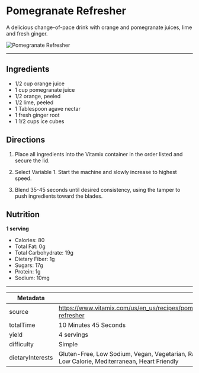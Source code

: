 # Pomegranate Refresher

A delicious change-of-pace drink with orange and pomegranate juices, lime and fresh ginger.

![Pomegranate Refresher](https://www.vitamix.com/content/dam/vitamix/migration/media/recipe/pomegranate-refresher/images/pomegranate-refresher.jpg)

---

## Ingredients

- 1/2 cup orange juice
- 1 cup pomegranate juice
- 1/2 orange, peeled
- 1/2 lime, peeled
- 1 Tablespoon agave nectar
- 1 fresh ginger root
- 1 1/2 cups ice cubes

## Directions

1. Place all ingredients into the Vitamix container in the order listed and secure the lid.

2. Select Variable 1. Start the machine and slowly increase to highest speed.

3. Blend 35-45 seconds until desired consistency, using the tamper to push ingredients toward the blades.

## Nutrition

**1 serving**

- Calories: 80
- Total Fat: 0g
- Total Carbohydrate: 19g
- Dietary Fiber: 1g
- Sugars: 17g
- Protein: 1g
- Sodium: 10mg

---

| Metadata |  |
| --- | --- |
| source | https://www.vitamix.com/us/en_us/recipes/pomegranate-refresher |
| totalTime | 10 Minutes 45 Seconds |
| yield | 4 servings |
| difficulty | Simple |
| dietaryInterests | Gluten-Free, Low Sodium, Vegan, Vegetarian, Raw Foods, Low Calorie, Mediterranean, Heart Friendly |
